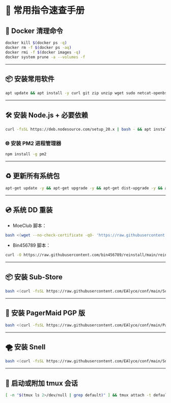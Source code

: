 
# 🚀 常用指令速查手册

## 🐳 Docker 清理命令
```bash
docker kill $(docker ps -q)
docker rm -f $(docker ps -aq)
docker rmi -f $(docker images -q)
docker system prune -a --volumes -f
```

---

## 📦 安装常用软件
```bash
apt update && apt install -y curl git zip unzip wget sudo netcat-openbsd vim nano cron tmux file
```

---

## 🛠 安装 Node.js + 必要依赖
```bash
curl -fsSL https://deb.nodesource.com/setup_20.x | bash - && apt install -y nodejs && mkdir -p ~/weibo-monitor && cd ~/weibo-monitor && npm init -y && npm install node-fetch cheerio
```

### 🌐 安装 PM2 进程管理器
```bash
npm install -g pm2
```

---

## ♻️ 更新所有系统包
```bash
apt-get update -y && apt-get upgrade -y && apt-get dist-upgrade -y && apt full-upgrade -y
```

---

## 💿 系统 DD 重装
- MoeClub 脚本：
```bash
bash <(wget --no-check-certificate -qO- 'https://raw.githubusercontent.com/MoeClub/Note/master/InstallNET.sh')   -d 12 -v 64 -p As112211 -port 7890
```

- Bin456789 脚本：
```bash
curl -O https://raw.githubusercontent.com/bin456789/reinstall/main/reinstall.sh && bash reinstall.sh debian 12 --password As112211 --ssh-port 7890
```

---

## 📦 安装 Sub-Store
```bash
bash <(curl -fsSL https://raw.githubusercontent.com/EAlyce/conf/main/Sub-Store/Sub-Store_Docker-compose.sh)
```

---

## 🔐 安装 PagerMaid PGP 版
```bash
bash <(curl -fsSL https://raw.githubusercontent.com/EAlyce/conf/main/PagerMaid/RXsetup.sh)
```

---

## 🌪 安装 Snell
```bash
bash <(curl -fsSL https://raw.githubusercontent.com/EAlyce/conf/main/Snell/install_snell.sh)
```

---

## 🧩 启动或附加 tmux 会话
```bash
[ -n "$(tmux ls 2>/dev/null | grep default)" ] && tmux attach -t default || tmux new -s default
```
